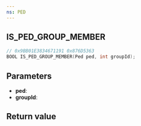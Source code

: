 ```yaml
---
ns: PED
---
```

## IS_PED_GROUP_MEMBER

```c
// 0x9BB01E3834671191 0x876D5363
BOOL IS_PED_GROUP_MEMBER(Ped ped, int groupId);
```


## Parameters
* **ped**: 
* **groupId**: 

## Return value
